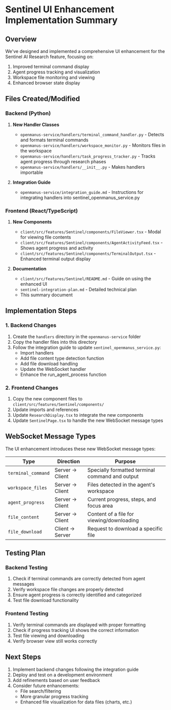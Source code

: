 # Sentinel UI Enhancement Implementation Summary

## Overview

We've designed and implemented a comprehensive UI enhancement for the Sentinel AI Research feature, focusing on:

1. Improved terminal command display
2. Agent progress tracking and visualization
3. Workspace file monitoring and viewing
4. Enhanced browser state display

## Files Created/Modified

### Backend (Python)

1. **New Handler Classes**
   - `openmanus-service/handlers/terminal_command_handler.py` - Detects and formats terminal commands
   - `openmanus-service/handlers/workspace_monitor.py` - Monitors files in the workspace
   - `openmanus-service/handlers/task_progress_tracker.py` - Tracks agent progress through research phases
   - `openmanus-service/handlers/__init__.py` - Makes handlers importable

2. **Integration Guide**
   - `openmanus-service/integration_guide.md` - Instructions for integrating handlers into sentinel_openmanus_service.py

### Frontend (React/TypeScript)

1. **New Components**
   - `client/src/features/Sentinel/components/FileViewer.tsx` - Modal for viewing file contents
   - `client/src/features/Sentinel/components/AgentActivityFeed.tsx` - Shows agent progress and activity
   - `client/src/features/Sentinel/components/TerminalOutput.tsx` - Enhanced terminal output display

2. **Documentation**
   - `client/src/features/Sentinel/README.md` - Guide on using the enhanced UI
   - `sentinel-integration-plan.md` - Detailed technical plan
   - This summary document

## Implementation Steps

### 1. Backend Changes

1. Create the `handlers` directory in the `openmanus-service` folder
2. Copy the handler files into this directory
3. Follow the integration guide to update `sentinel_openmanus_service.py`:
   - Import handlers
   - Add file content type detection function
   - Add file download handling
   - Update the WebSocket handler
   - Enhance the run_agent_process function

### 2. Frontend Changes

1. Copy the new component files to `client/src/features/Sentinel/components/`
2. Update imports and references
3. Update `ResearchDisplay.tsx` to integrate the new components
4. Update `SentinelPage.tsx` to handle the new WebSocket message types

## WebSocket Message Types

The UI enhancement introduces these new WebSocket message types:

| Type | Direction | Purpose |
|------|-----------|---------|
| `terminal_command` | Server → Client | Specially formatted terminal command and output |
| `workspace_files` | Server → Client | Files detected in the agent's workspace |
| `agent_progress` | Server → Client | Current progress, steps, and focus area |
| `file_content` | Server → Client | Content of a file for viewing/downloading |
| `file_download` | Client → Server | Request to download a specific file |

## Testing Plan

### Backend Testing

1. Check if terminal commands are correctly detected from agent messages
2. Verify workspace file changes are properly detected
3. Ensure agent progress is correctly identified and categorized
4. Test file download functionality

### Frontend Testing

1. Verify terminal commands are displayed with proper formatting
2. Check if progress tracking UI shows the correct information
3. Test file viewing and downloading
4. Verify browser view still works correctly

## Next Steps

1. Implement backend changes following the integration guide
2. Deploy and test on a development environment
3. Add refinements based on user feedback
4. Consider future enhancements:
   - File search/filtering
   - More granular progress tracking
   - Enhanced file visualization for data files (charts, etc.) 